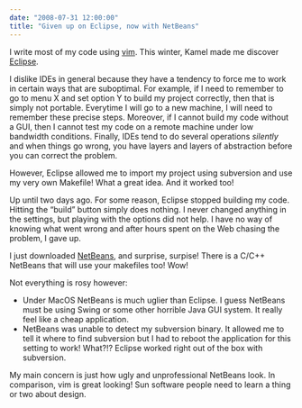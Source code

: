 ```yaml
---
date: "2008-07-31 12:00:00"
title: "Given up on Eclipse, now with NetBeans"
---
```




I write most of my code using [vim](https://en.wikipedia.org/wiki/Vim_(text_editor)). This winter, Kamel made me discover [Eclipse](http://www.eclipse.org/ ).

I dislike IDEs in general because they have a tendency to force me to work in certain ways that are suboptimal. For example, if I need to remember to go to menu X and set option Y to build my project correctly, then that is simply not portable. Everytime I will go to a new machine, I will need to remember these precise steps. Moreover, if I cannot build my code without a GUI, then I cannot test my code on a remote machine under low bandwidth conditions. Finally, IDEs tend to do several operations _silently_ and when things go wrong, you have layers and layers of abstraction before you can correct the problem.

However, Eclipse allowed me to import my project using subversion and use my very own Makefile! What a great idea. And it worked too!

Up until two days ago. For some reason, Eclipse stopped building my code. Hitting the &ldquo;build&rdquo; button simply does nothing. I never changed anything in the settings, but playing with the options did not help. I have no way of knowing what went wrong and after hours spent on the Web chasing the problem, I gave up.

I just downloaded [NetBeans](https://netbeans.org/), and surprise, surpise! There is a C/C++ NetBeans that will use your makefiles too! Wow!

Not everything is rosy however:

- Under MacOS NetBeans is much uglier than Eclipse. I guess NetBeans must be using Swing or some other horrible Java GUI system. It really feel like a cheap application.
- NetBeans was unable to detect my subversion binary. It allowed me to tell it where to find subversion but I had to reboot the application for this setting to work! What?!? Eclipse worked right out of the box with subversion.


My main concern is just how ugly and unprofessional NetBeans look. In comparison, vim is great looking! Sun software people need to learn a thing or two about design.

